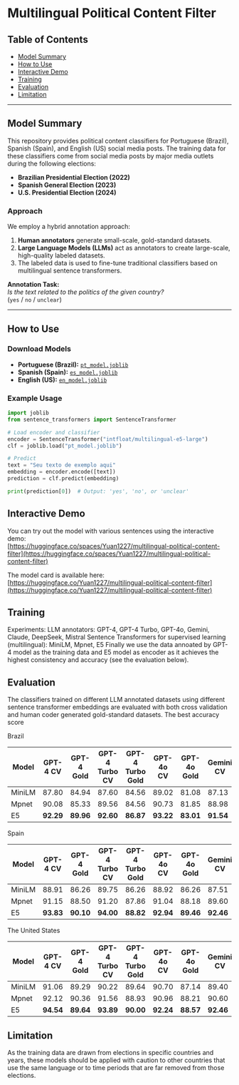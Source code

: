 # Multilingual Political Content Filter

## Table of Contents
- [Model Summary](#model-summary)
- [How to Use](#how-to-use)
- [Interactive Demo](#interactive-demo)
- [Training](#training)
- [Evaluation](#evaluation)
- [Limitation](#limitation)

---

## Model Summary

This repository provides political content classifiers for Portuguese (Brazil), Spanish (Spain), and English (US) social media posts. The training data for these classifiers come from social media posts by major media outlets during the following elections:
- **Brazilian Presidential Election (2022)**
- **Spanish General Election (2023)**
- **U.S. Presidential Election (2024)**

### Approach
We employ a hybrid annotation approach:
1. **Human annotators** generate small-scale, gold-standard datasets.
2. **Large Language Models (LLMs)** act as annotators to create large-scale, high-quality labeled datasets.
3. The labeled data is used to fine-tune traditional classifiers based on multilingual sentence transformers.

**Annotation Task:**  
*Is the text related to the politics of the given country?*  
(`yes` / `no` / `unclear`)

---

## How to Use

### Download Models
- **Portuguese (Brazil):** [`pt_model.joblib`](./pt_model.joblib)
- **Spanish (Spain):** [`es_model.joblib`](./es_model.joblib)
- **English (US):** [`en_model.joblib`](./en_model.joblib)

### Example Usage
```python
import joblib
from sentence_transformers import SentenceTransformer

# Load encoder and classifier
encoder = SentenceTransformer("intfloat/multilingual-e5-large")
clf = joblib.load("pt_model.joblib")

# Predict
text = "Seu texto de exemplo aqui"
embedding = encoder.encode([text])  
prediction = clf.predict(embedding)

print(prediction[0])  # Output: 'yes', 'no', or 'unclear'
```

## Interactive Demo

You can try out the model with various sentences using the interactive demo:  
[https://huggingface.co/spaces/Yuan1227/multilingual-political-content-filter](https://huggingface.co/spaces/Yuan1227/multilingual-political-content-filter)

The model card is available here:  
[https://huggingface.co/Yuan1227/multilingual-political-content-filter](https://huggingface.co/Yuan1227/multilingual-political-content-filter)

## Training

Experiments:
LLM annotators: GPT-4, GPT-4 Turbo, GPT-4o, Gemini, Claude, DeepSeek, Mistral
Sentence Transformers for supervised learning (multilingual): MiniLM, Mpnet, E5
Finally we use the data annoated by GPT-4 model as the training data and E5 model as encoder as it achieves the highest consistency and accuracy (see the evaluation below).

## Evaluation

The classifiers trained on different LLM annotated datasets using different sentence transformer embeddings are evaluated with both cross validation and human coder generated gold-standard datasets. The best accuracy score 

Brazil

| Model   | GPT-4 CV | GPT-4 Gold | GPT-4 Turbo CV | GPT-4 Turbo Gold | GPT-4o CV | GPT-4o Gold | Gemini CV | Gemini Gold | Claude CV | Claude Gold | DeepSeek CV | DeepSeek Gold | Mistral CV | Mistral Gold |
|---------|----------|------------|----------------|------------------|-----------|-------------|-----------|-------------|-----------|-------------|-------------|---------------|------------|--------------|
| MiniLM  | 87.80    | 84.94      | 87.60          | 84.56            | 89.02     | 81.08       | 87.13     | 86.10       | 87.67     | 83.40       | 87.60       | 84.56         | 86.51      | 86.10        |
| Mpnet   | 90.08    | 85.33      | 89.56          | 84.56            | 90.73     | 81.85       | 88.98     | 84.56       | 89.80     | 84.56       | 89.56       | 84.56         | 88.80      | 86.10        |
| E5      | **92.29**| **89.96**  | **92.60**      | **86.87**        | **93.22** | **83.01**   | **91.54** | **89.96**   | **91.90** | **86.49**   | **92.60**   | **86.87**     | **91.02**  | **88.80**    |

Spain

| Model   | GPT-4 CV | GPT-4 Gold | GPT-4 Turbo CV | GPT-4 Turbo Gold | GPT-4o CV | GPT-4o Gold | Gemini CV | Gemini Gold | Claude CV | Claude Gold | DeepSeek CV | DeepSeek Gold | Mistral CV | Mistral Gold |
|---------|----------|------------|----------------|------------------|-----------|-------------|-----------|-------------|-----------|-------------|-------------|---------------|------------|--------------|
| MiniLM  | 88.91    | 86.26      | 89.75          | 86.26            | 88.92     | 86.26       | 87.51     | 86.58       | 89.27     | 85.62       | 89.98       | 86.90         | 83.73      | 83.07        |
| Mpnet   | 91.15    | 88.50      | 91.20          | 87.86            | 91.04     | 88.18       | 89.60     | 85.94       | 90.80     | 88.50       | 91.77       | 88.82         | 86.76      | 85.94        |
| E5      | **93.83**| **90.10**  | **94.00**      | **88.82**        | **92.94** | **89.46**   | **92.46** | **88.18**   | **93.31** | **89.46**   | **94.11**   | **90.10**     | **89.18**  | **86.90**    |

The United States

| Model   | GPT-4 CV | GPT-4 Gold | GPT-4 Turbo CV | GPT-4 Turbo Gold | GPT-4o CV | GPT-4o Gold | Gemini CV | Gemini Gold | Claude CV | Claude Gold | DeepSeek CV | DeepSeek Gold | Mistral CV | Mistral Gold |
|---------|----------|------------|----------------|------------------|-----------|-------------|-----------|-------------|-----------|-------------|-------------|---------------|------------|--------------|
| MiniLM  | 91.06    | 89.29      | 90.22          | 89.64            | 90.70     | 87.14       | 89.40     | 88.57       | 90.60     | 90.00       | 90.22       | 89.64         | --         | --           |
| Mpnet   | 92.12    | 90.36      | 91.56          | 88.93            | 90.96     | 88.21       | 90.60     | 88.57       | 91.32     | 89.29       | 91.56       | 88.93         | --         | --           |
| E5      | **94.54**| **89.64**  | **93.89**      | **90.00**        | **92.24** | **88.57**   | **92.46** | **90.36**   | **93.29** | **90.36**   | **93.97**   | **90.00**     | --         | --           |

## Limitation

As the training data are drawn from elections in specific countries and years, these models should be applied with caution to other countries that use the same language or to time periods that are far removed from those elections.
